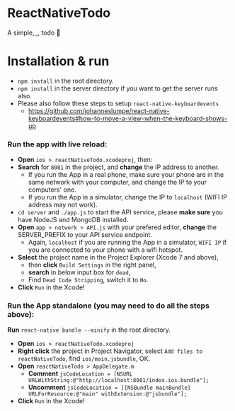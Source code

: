# ReactNativeTodo
A simple,,,, todo :briefcase:

# Installation & run

- `npm install` in the root directory.
- `npm install` in the server directory if you want to get the server runs also.
- Please also follow these steps to setup `react-native-keyboardevents`
  - https://github.com/johanneslumpe/react-native-keyboardevents#how-to-move-a-view-when-the-keyboard-shows-up

### Run the app with live reload:

- **Open** `ios > reactNativeTodo.xcodeproj`, then:
- **Search** for `8081` in the project, and **change** the IP address to another.
  - If you run the App in a real phone, make sure your phone are in the same network with your computer, and change the IP to your computers' one.
  - If you run the App in a simulator, change the IP to `localhost` (WIFI IP address may not work).
- `cd server` and `./app.js` to start the API service, please **make sure** you have NodeJS and MongoDB installed.
- **Open** `app > network > API.js` with your prefered editor, **change** the SERVER_PREFIX to your API service endpoint.
  - Again, `localhost` if you are running the App in a simulator, `WIFI IP` if you are connected to your phone with a wifi hotspot.
- **Select** the project name in the Project Explorer (Xcode 7 and above),
  - then **click** `Build Settings` in the right panel,
  - **search** in below input box for `dead`, 
  - Find `Dead Code Stripping`, switch it to `No`.
- **Click** `Run` in the Xcode!

### Run the App standalone (you may need to do all the steps above):

**Run** `react-native bundle --minify` in the root directory.

- **Open** `ios > reactNativeTodo.xcodeproj`
- **Right click** the project in Project Navigator, select `Add files to reactNativeTodo`, find `ios/main.jsbundle`, OK.
- **Open** `reactNativeTodo > AppDelegate.m`
  - **Comment** `jsCodeLocation = [NSURL URLWithString:@"http://localhost:8081/index.ios.bundle"];`
  - **Uncomment** `jsCodeLocation = [[NSBundle mainBundle] URLForResource:@"main" withExtension:@"jsbundle"];`
- **Click** `Run` in the Xcode!
